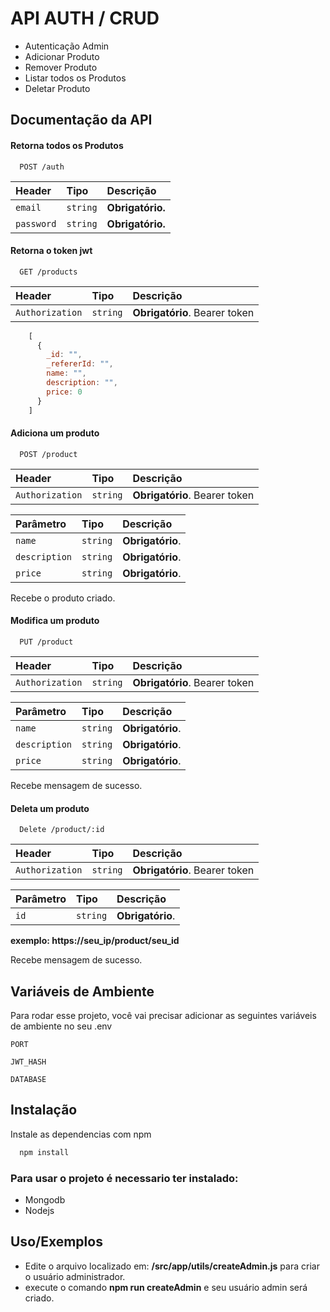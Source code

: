 
# API AUTH / CRUD

* Autenticação Admin
* Adicionar Produto
* Remover Produto
* Listar todos os Produtos
* Deletar Produto




## Documentação da API

#### Retorna todos os Produtos

```http
  POST /auth
```

| Header   | Tipo       | Descrição                           |
| :---------- | :--------- | :---------------------------------- |
| `email` | `string` | **Obrigatório.** |
| `password` | `string` | **Obrigatório.** |


#### Retorna o token jwt

```http
  GET /products
```

| Header   | Tipo       | Descrição                           |
| :---------- | :--------- | :---------------------------------- |
| `Authorization` | `string` | **Obrigatório**. Bearer token |

```javascript
    [
      {
        _id: "",
        _refererId: "",
        name: "",
        description: "",
        price: 0
      }
    ]
```

#### Adiciona um produto

```http 
  POST /product
```
| Header   | Tipo       | Descrição                                   |
| :---------- | :--------- | :------------------------------------------ |
| `Authorization`      | `string` | **Obrigatório**. Bearer token |

| Parâmetro   | Tipo       | Descrição                                   |
| :---------- | :--------- | :------------------------------------------ |
| `name`      | `string` | **Obrigatório**. |
| `description`      | `string` | **Obrigatório**. |
| `price`      | `string` | **Obrigatório**. |


Recebe o produto criado.


#### Modifica um produto

```http 
  PUT /product
```
| Header   | Tipo       | Descrição                                   |
| :---------- | :--------- | :------------------------------------------ |
| `Authorization`      | `string` | **Obrigatório**. Bearer token |

| Parâmetro   | Tipo       | Descrição                                   |
| :---------- | :--------- | :------------------------------------------ |
| `name`      | `string` | **Obrigatório**.|
| `description`      | `string` | **Obrigatório**.|
| `price`      | `string` | **Obrigatório**.|


Recebe mensagem de sucesso.


#### Deleta um produto

```http 
  Delete /product/:id
```
| Header   | Tipo       | Descrição                                   |
| :---------- | :--------- | :------------------------------------------ |
| `Authorization`      | `string` | **Obrigatório**. Bearer token |

| Parâmetro   | Tipo       | Descrição                                   |
| :---------- | :--------- | :------------------------------------------ |
| `id`      | `string` | **Obrigatório**.|

**exemplo: https://seu_ip/product/seu_id**

Recebe mensagem de sucesso.
## Variáveis de Ambiente

Para rodar esse projeto, você vai precisar adicionar as seguintes variáveis de ambiente no seu .env

`PORT`

`JWT_HASH`

`DATABASE`



## Instalação

Instale as dependencias com npm

```bash
  npm install 
```
### Para usar o projeto é necessario ter instalado:

- Mongodb
- Nodejs


## Uso/Exemplos

- Edite o arquivo localizado em: **/src/app/utils/createAdmin.js** para criar o usuário administrador.
- execute o comando **npm run createAdmin** e seu usuário admin será criado.

